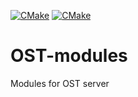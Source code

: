 [![CMake](https://github.com/gehelem/OST-modules/actions/workflows/cmake_daily.yml/badge.svg)](https://github.com/gehelem/OST-modules/actions/workflows/cmake_daily.yml)
[![CMake](https://github.com/gehelem/OST-modules/actions/workflows/cmake_stable.yml/badge.svg)](https://github.com/gehelem/OST-modules/actions/workflows/cmake_stable.yml)
# OST-modules
Modules for OST server

